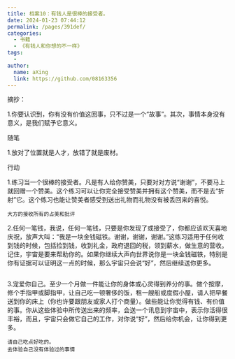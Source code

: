 ```yaml
---
title: 档案10：有钱人是很棒的接受者。
date: 2024-01-23 07:44:12
permalink: /pages/391def/
categories:
  - 书籍
  - 《有钱人和你想的不一样》
tags:
  - 
author: 
  name: aXing
  link: https://github.com/08163356
---
```

摘抄：

1.你要认识到，你有没有价值这回事，只不过是一个“故事”。其次，事情本身没有意义，是我们赋予它意义。

随笔

1.放对了位置就是人才，放错了就是废材。

行动

1.练习当一个很棒的接受者。凡是有人给你赞美，只要对对方说“谢谢”，不要马上就回赠一个赞美。这个练习可以让你完全接受赞美并拥有这个赞美，而不是去“折射”它。这个练习也能让赞美者感受到送出礼物而礼物没有被丢回来的喜悦。

```
大方的接收所有的占美和批评
```

2.任何一笔钱，我说，任何一笔钱，只要是你发现了或接受了，你都应该欢天喜地庆祝，放声大叫：“我是一块金钱磁铁。谢谢，谢谢，谢谢。”这练习适用于任何收到钱的时候，包括捡到钱，收到礼金，政府退回的税，领到薪水，做生意的营收。记住，宇宙是要来帮助你的。如果你继续大声向世界说你是一块金钱磁铁，特别是你有证据可以证明这一点的时候，那么宇宙只会说“好”，然后继续送你更多。

```

```

3.宠爱你自己。至少一个月做一件能让你的身体或心灵得到养分的事。做个按摩，修个手指甲或脚指甲，让自己吃一顿奢侈的饭，租一艘船或度假小屋，请人把早餐送到你的床上（你也许要跟朋友或家人打个商量）。做些能让你觉得有钱、有价值的事。你从这些体验中所传送出来的频率，会送一个讯息到宇宙中，表示你活得很丰裕，而且，宇宙只会做它自己的工作，对你说“好”，然后给你机会，让你得到更多。

```
请自己吃点好吃的。
去体验自己没有体验过的事情

```

